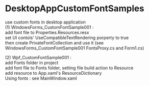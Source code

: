 # DesktopAppCustomFontSamples
use custom fonts in desktop application  
(1) WindowsForms_CustomFontSample001 :  
add font file to Properties.Resources.resx  
set UI contols' UseCompatibleTextRendering porperty to true  
then create PrivateFontCollection and use it (see WindowsForms_CustomFontSample001 FontsProxy.cs and Form1.cs)  

(2) Wpf_CustomFontSample001 :  
add Fonts folder in project  
add font file to Fonts folder, setting file build action to Resource  
add resource to App.xaml's ResourceDictionary  
Using fonts : see MainWindow.xaml  
